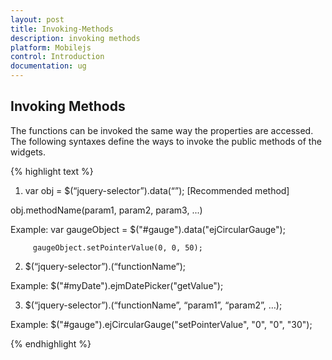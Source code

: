 ```yaml
---
layout: post
title: Invoking-Methods
description: invoking methods
platform: Mobilejs
control: Introduction
documentation: ug
---
```


## Invoking Methods

The functions can be invoked the same way the properties are accessed. The following syntaxes define the ways to invoke the public methods of the widgets.

{% highlight text %}



1. var obj = $(“jquery-selector”).data(“<ejm-plugin-name>”); [Recommended method]

obj.methodName(param1, param2, param3, ...)



Example:  var gaugeObject = $("#gauge").data("ejCircularGauge");

         gaugeObject.setPointerValue(0, 0, 50);





2. $(“jquery-selector”).<ejm-plugin-name>(“functionName”);

Example:  $("#myDate").ejmDatePicker("getValue");





3. $(“jquery-selector”).<ejm-plugin-name>(“functionName”, “param1”, “param2”, …);

Example:  $("#gauge").ejCircularGauge("setPointerValue", "0", "0", "30");





{% endhighlight %}



